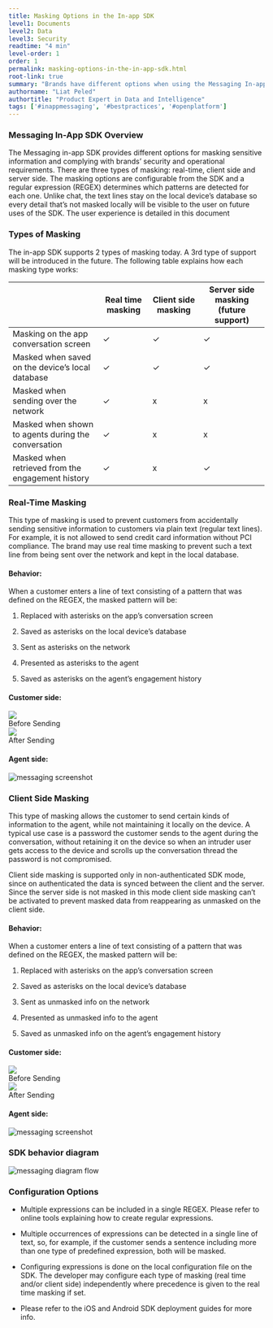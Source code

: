 ```yaml
---
title: Masking Options in the In-app SDK
level1: Documents
level2: Data
level3: Security
readtime: "4 min"
level-order: 1
order: 1
permalink: masking-options-in-the-in-app-sdk.html
root-link: true
summary: "Brands have different options when using the Messaging In-app SDK for masking sensitive information and complying with security and operational requirements."
authorname: "Liat Peled"
authortitle: "Product Expert in Data and Intelligence"
tags: ['#inappmessaging', '#bestpractices', '#openplatform']
---
```


### Messaging In-App SDK Overview

The Messaging in-app SDK provides different options for masking sensitive information and complying with brands’ security and operational requirements. There are three types of masking: real-time, client side and server side. The masking options are configurable from the SDK and a regular expression (REGEX) determines which patterns are detected for each one. Unlike chat, the text lines stay on the local device’s database so every detail that’s not masked locally will be visible to the user on future uses of the SDK. The user experience is detailed in this document

### Types of Masking

The in-app SDK supports 2 types of masking today. A 3rd type of support will be introduced in the future. The following table explains how each masking type works:

<table>
<thead>
 <tr>
 <th></th>
 <th>Real time masking</th>
 <th>Client side masking</th>
 <th>Server side masking
(future support)</th>
 </tr>
 </thead>
 <tbody>
 <tr>
 <td>Masking on the app conversation screen</td>
 <td>✓</td>
 <td>✓</td>
 <td>✓</td>
 </tr>
 <tr>
 <td>Masked when saved on the device’s local database</td>
 <td>✓</td>
 <td>✓</td>
 <td>✓</td>
 </tr>
 <tr>
 <td>Masked when sending over the network</td>
 <td>✓</td>
 <td>x</td>
 <td>x</td>
 </tr>
 <tr>
 <td>Masked when shown to agents during the conversation</td>
 <td>✓</td>
 <td>x</td>
 <td>x</td>
 </tr>
 <tr>
 <td>Masked when retrieved from the engagement history</td>
 <td>✓</td>
 <td>x</td>
 <td>✓</td>
 </tr>
</tbody>
</table>


### Real-Time Masking

This type of masking is used to prevent customers from accidentally sending sensitive information to customers via plain text (regular text lines). For example, it is not allowed to send credit card information without PCI compliance. The brand may use real time masking to prevent such a text line from being sent over the network and kept in the local database.

#### Behavior:

When a customer enters a line of text consisting of a pattern that was defined on the REGEX, the masked pattern will be:

1. Replaced with asterisks on the app’s conversation screen

2. Saved as asterisks on the local device’s database

3. Sent as asterisks on the network

4. Presented as asterisks to the agent

5. Saved as asterisks on the agent’s engagement history

#### Customer side:

<img src="img/before-screenshot-client-side.png"/>

<div class="imagetext">Before Sending</div>

<img src="img/after-screenshot-client-side.png"/>

<div class="imagetext">After Sending</div>



#### Agent side:

![messaging screenshot](img/message-screenshot-0.png)

### Client Side Masking

This type of masking allows the customer to send certain kinds of information to the agent, while not maintaining it locally on the device. A typical use case is a password the customer sends to the agent during the conversation, without retaining it on the device so when an intruder user gets access to the device and scrolls up the conversation thread the password is not compromised.

Client side masking is supported only in non-authenticated SDK mode, since on authenticated the data is synced between the client and the server. Since the server side is not masked in this mode client side masking can’t be activated to prevent masked data from reappearing as unmasked on the client side.

#### Behavior:

When a customer enters a line of text consisting of a pattern that was defined on the REGEX, the masked pattern will be:

1. Replaced with asterisks on the app’s conversation screen

2. Saved as asterisks on the local device’s database

3. Sent as unmasked info on the network

4. Presented as unmasked info to the agent

5. Saved as unmasked info on the agent’s engagement history

#### Customer side:

<img src="img/before-screenshot-agent-side.png">

<div class="imagetext">Before Sending</div>

<img src="img/after-screenshot-agent-side.png">

<div class="imagetext">After Sending</div>


#### Agent side:

![messaging screenshot](img/message-sceenshot-1.png)

### SDK behavior diagram

![messaging diagram flow](img/message-flow-2.png)

### Configuration Options

* Multiple expressions can be included in a single REGEX. Please refer to online tools explaining how to create regular expressions.

* Multiple occurrences of expressions can be detected in a single line of text, so, for example, if the customer sends a sentence including more than one type of predefined expression, both will be masked.

* Configuring expressions is done on the local configuration file on the SDK. The developer may configure each type of masking (real time and/or client side) independently where precedence is given to the real time masking if set.

* Please refer to the iOS and Android SDK deployment guides for more info.

